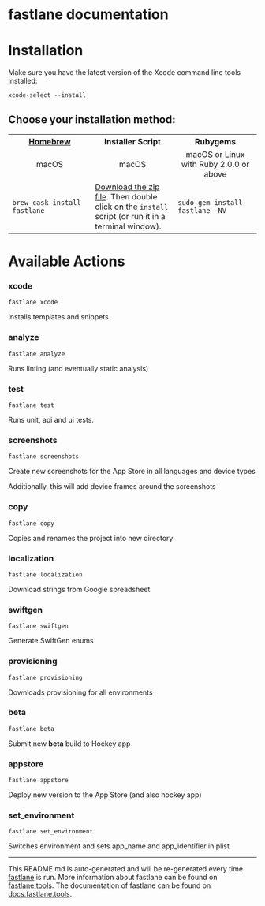 fastlane documentation
================
# Installation

Make sure you have the latest version of the Xcode command line tools installed:

```
xcode-select --install
```

## Choose your installation method:

<table width="100%" >
<tr>
<th width="33%"><a href="http://brew.sh">Homebrew</a></td>
<th width="33%">Installer Script</td>
<th width="33%">Rubygems</td>
</tr>
<tr>
<td width="33%" align="center">macOS</td>
<td width="33%" align="center">macOS</td>
<td width="33%" align="center">macOS or Linux with Ruby 2.0.0 or above</td>
</tr>
<tr>
<td width="33%"><code>brew cask install fastlane</code></td>
<td width="33%"><a href="https://download.fastlane.tools">Download the zip file</a>. Then double click on the <code>install</code> script (or run it in a terminal window).</td>
<td width="33%"><code>sudo gem install fastlane -NV</code></td>
</tr>
</table>

# Available Actions
### xcode
```
fastlane xcode
```
Installs templates and snippets 
### analyze
```
fastlane analyze
```
Runs linting (and eventually static analysis)
### test
```
fastlane test
```
Runs unit, api and ui tests.
### screenshots
```
fastlane screenshots
```
Create new screenshots for the App Store in all languages and device types

Additionally, this will add device frames around the screenshots
### copy
```
fastlane copy
```
Copies and renames the project into new directory
### localization
```
fastlane localization
```
Download strings from Google spreadsheet
### swiftgen
```
fastlane swiftgen
```
Generate SwiftGen enums
### provisioning
```
fastlane provisioning
```
Downloads provisioning for all environments
### beta
```
fastlane beta
```
Submit new **beta** build to Hockey app
### appstore
```
fastlane appstore
```
Deploy new version to the App Store (and also hockey app)
### set_environment
```
fastlane set_environment
```
Switches environment and sets app_name and app_identifier in plist

----

This README.md is auto-generated and will be re-generated every time [fastlane](https://fastlane.tools) is run.
More information about fastlane can be found on [fastlane.tools](https://fastlane.tools).
The documentation of fastlane can be found on [docs.fastlane.tools](https://docs.fastlane.tools).
